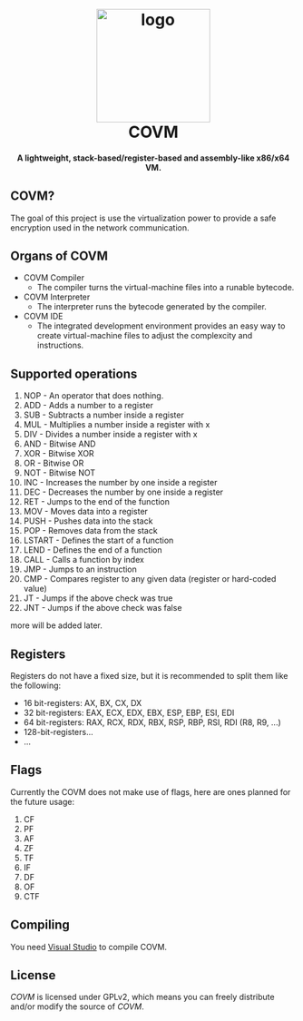 <h1 align="center">
  <br>
  <a href="https://hypercall.net"><img src="https://i.imgur.com/LR2Fr3W.png" alt="logo" width="200"></a>
  <br>
  COVM 
  <br>
</h1>

<h4 align="center">A lightweight, stack-based/register-based and assembly-like x86/x64 VM.</h4>

## COVM?
The goal of this project is use the virtualization power to provide a safe encryption used in the network communication.


## Organs of COVM
* COVM Compiler
  * The compiler turns the virtual-machine files into a runable bytecode. 
* COVM Interpreter
  * The interpreter runs the bytecode generated by the compiler.
* COVM IDE
  * The integrated development environment provides an easy way to create virtual-machine files to adjust the complexcity and instructions. 

## Supported operations
1.  NOP - An operator that does nothing.
2.  ADD - Adds a number to a register
3.  SUB - Subtracts a number inside a register
4.  MUL - Multiplies a number inside a register with x
5.  DIV - Divides a number inside a register with x
6.  AND - Bitwise AND 
7.  XOR - Bitwise XOR 
8.  OR  - Bitwise OR
9.  NOT - Bitwise NOT
10. INC - Increases the number by one inside a register
11. DEC - Decreases the number by one inside a register
12. RET - Jumps to the end of the function
13. MOV - Moves data into a register 
14. PUSH - Pushes data into the stack
15. POP - Removes data from the stack
16. LSTART - Defines the start of a function
17. LEND - Defines the end of a function
18. CALL - Calls a function by index
19. JMP - Jumps to an instruction
20. CMP - Compares register to any given data (register or hard-coded value)
21. JT - Jumps if the above check was true
22. JNT - Jumps if the above check was false

more will be added later.

## Registers
Registers do not have a fixed size, but it is recommended to split them like the following:
- 16 bit-registers: AX, BX, CX, DX
- 32 bit-registers: EAX, ECX, EDX, EBX, ESP, EBP, ESI, EDI
- 64 bit-registers: RAX, RCX, RDX, RBX, RSP, RBP, RSI, RDI (R8, R9, ...)
- 128-bit-registers...
- ...

## Flags
Currently the COVM does not make use of flags, here are ones planned for the future usage:
1. CF 
2. PF
3. AF
4. ZF
5. TF
6. IF
7. DF
8. OF
9. CTF

## Compiling

You need [Visual Studio](https://www.visualstudio.com) to compile COVM.

## License

*COVM* is licensed under GPLv2, which means you can freely distribute and/or modify the source of *COVM*.


